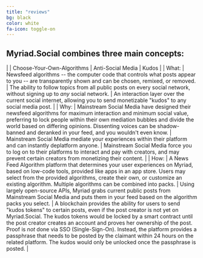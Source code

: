 ```yaml
---
title: "reviews"
bg: black
color: white
fa-icon: toggle-on
---
```


## Myriad.Social combines three main concepts:
|  | Choose-Your-Own-Algorithms | Anti-Social Media | Kudos |
| What: | Newsfeed algorithms -- the computer code that controls what posts appear to you -- are transparently shown and can be chosen, remixed, or removed. | The ability to follow topics from all public posts on every social network, without signing up to *any* social network. |  An interaction layer over the current social internet, allowing you to send monetizable "kudos" to any social media post. |
| Why: | Mainstream Social Media have designed their newsfeed algorithms for maximum interaction and minimum social value, preferring to lock people within their own mediation bubbles and divide the world based on differing opinions. Dissenting voices can be shadow-banned and deranked in your feed, and you wouldn't even know. | Mainstream Social Media mediate your experiences within their platform and can instantly deplatform anyone. | Mainstream Social Media force you to log on to their platforms to interact and pay with creators, and may prevent certain creators from monetizing their content. |
| How: | A News Feed Algorithm platform that determines your user experiences on Myriad, based on low-code tools, provided like apps in an app store. Users may select from the provided algorithms, create their own, or customize an existing algorithm. Multiple algorithms can be combined into packs. |  Using largely open-source APIs, Myriad grabs current public posts from Mainstream Social Media and puts them in your feed based on the algorithm packs you select. | A blockchain provides the ability for users to send "kudos tokens" to certain posts, even if the post creator is not yet on Myriad.Social. The kudos tokens would be locked by a smart contract until the post creator creates an account and proves her ownership of the post. Proof is *not* done via SSO (Single-Sign-On). Instead, the platform provides a passphrase that needs to be posted by the claimant within 24 hours on the related platform. The kudos would only be unlocked once the passphrase is posted. |
